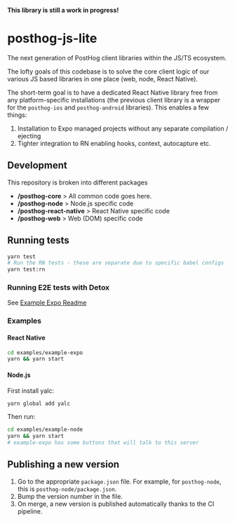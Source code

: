 **This library is still a work in progress!**

# posthog-js-lite

The next generation of PostHog client libraries within the JS/TS ecosystem.

The lofty goals of this codebase is to solve the core client logic of our various JS based libraries in one place (web, node, React Native).

The short-term goal is to have a dedicated React Native library free from any platform-specific installations (the previous client library is a wrapper for the `posthog-ios` and `posthog-android` libraries). This enables a few things:

1. Installation to Expo managed projects without any separate compilation / ejecting
2. Tighter integration to RN enabling hooks, context, autocapture etc.

## Development

This repository is broken into different packages

- **/posthog-core** > All common code goes here.
- **/posthog-node** > Node.js specific code
- **/posthog-react-native** > React Native specific code
- **/posthog-web** > Web (DOM) specific code

## Running tests

```sh
yarn test
# Run the RN tests - these are separate due to specific babel configs
yarn test:rn
```

### Running E2E tests with Detox

See [Example Expo Readme](./examples/example-expo/README.md)

### Examples

#### React Native

```sh
cd examples/example-expo
yarn && yarn start
```

#### Node.js

First install yalc:

```sh
yarn global add yalc
```

Then run:

```sh
cd examples/example-node
yarn && yarn start
# example-expo has some buttons that will talk to this server
```

## Publishing a new version

1. Go to the appropriate `package.json` file. For example, for `posthog-node`, this is `posthog-node/package.json`.
2. Bump the version number in the file.
3. On merge, a new version is published automatically thanks to the CI pipeline.